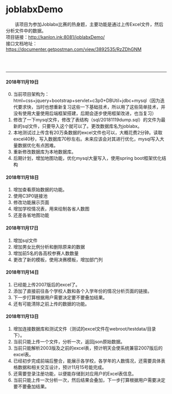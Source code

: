 # joblabxDemo
&emsp;&emsp;该项目为参加Joblabx比赛的热身题，主要功能是通过上传Excel文件，然后分析文件中的数据。
<br/>
项目链接：<a href="http://kanlon.ink:8081/joblabxDemo/">http://kanlon.ink:8081/joblabxDemo/</a>
<br/>
接口文档地址：<a href='https://documenter.getpostman.com/view/3892535/RzZDhGNM'>https://documenter.getpostman.com/view/3892535/RzZDhGNM</a>

<br/><br/>
<hr/>

#### 2018年11月19日
0.  当前项目架构为：html+css+jquery+bootstrap+servlet+c3p0+DBUtil+jdbc+mysql（因为迭代要求快，当时也想重新复习这些一下基础技术，所以用了这些简单技术，并没有使用大量使用后端框架搭建，后期会逐步使用框架改进，也当复习）
1. 修改了一下mysql文件，修改了表结构（sql/20181119dump.sql）的文件为最新的sql文件，只要导入这个就可以了。更改数据库名为joblabx。
2.  本地测试过上传含有20万条数据的excel文件也可以，大概花费2分钟。读取excel40秒，写入数据库70秒左右。未来应该会对其进行优化，mysql写入大量数据优化有点困难。
3. 重新修改数据库为本地数据库。
4. 后期计划，增加地图功能，优化mysql大量写入，使用spring boot框架优化结构

#### 2018年11月18日
1. 增加查看原始数据的功能。
2. 使用C3P0链接池
3. 修改功能展示页面
4. 增加学校情况表，用来绘制各省人数图
5. 还差各省地图功能


#### 2018年11月17日
1. 增加sql文件
2. 增加男女比例分析和删除原来的数据
3. 增加前5名的各高校参赛人数数量
4. 更改了新的模板，使用决赛模板，增加部门列

#### 2018年11月14日
1. 已经能上传2007版后的excel了。
2. 添加了直接前往各个学校人数和各个入学年份的情况分析页面的链接。
3. 下一步打算根据用户需要决定要不要叠加结果。
4. 还有可能清除之前上传的数据的功能。


#### 2018年11月13日

1. 增加连接数据库和测试文件（测试的excel文件在webroot/testdata/目录下）。
2. 当前只能上传一个文件，分析一次，返回json原始数据。
3. 当前只能解析2003版及之前的excel表，预计明天会使系统兼容2007版后的excel表。
4. 已经初步完成前端后整合，能展示各学校，各学年的人数情况，还需要具体表格数据和相关交互设计，预计11月15号能完成。
5. 还需要登录注册功能，以便能存储到对应用户的Excel表信息。
6. 当前只能上传一次分析一次，然后结果会叠加，下一步打算根据用户需要决定要不要叠加结果。
